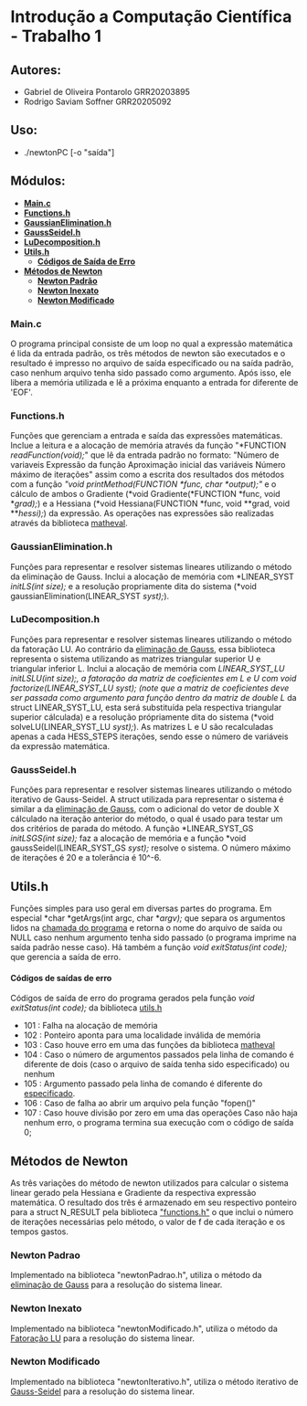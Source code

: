 # **Introdução a Computação Científica - Trabalho 1**

## Autores:

- Gabriel de Oliveira Pontarolo GRR20203895
- Rodrigo Saviam Soffner GRR20205092

## Uso:

- ./newtonPC [-o "saída"]

## Módulos:

  - [**Main.c**](#mainc)
  - [**Functions.h**](#functionsh)
  - [**GaussianElimination.h**](#gaussianeliminationh)
  - [**GaussSeidel.h**](#gaussseidelh)
  - [**LuDecomposition.h**](#ludecompositionh)
  - [**Utils.h**](#utilsh)
    - [**Códigos de Saída de Erro**](#saidas-de-erro)
  - [**Métodos de Newton**](#métodos-de-newton)
    - [**Newton Padrão**](#newton-padrao)
    - [**Newton Inexato**](#newton-inexato)
    - [**Newton Modificado**](#newton-modificado)


### Main.c
  O programa principal consiste de um loop no qual a expressão matemática é lida da entrada padrão, os três métodos de newton são executados e o resultado é impresso no arquivo de saída especificado ou na saída padrão, caso nenhum arquivo tenha sido passado como argumento. Após isso, ele libera a memória utilizada e lê a próxima enquanto a entrada for diferente de 'EOF'.

### Functions.h
  Funções que gerenciam a entrada e saída das expressões matemáticas. Inclue a leitura e a alocação de memória através da função "*FUNCTION *readFunction(void);*" que lê da entrada padrão no formato:
  "Número de variaveis
   Expressão da função
   Aproximação inicial das variáveis
   Número máximo de iterações"
assim como a escrita dos resultados dos métodos com a função *"void printMethod(FUNCTION \*func, char \*output);"* e o cálculo de ambos o Gradiente (*void Gradiente(*FUNCTION *func, void \**grad);*) e a Hessiana (*void Hessiana(FUNCTION *func, void \**grad, void \*\**hessi);*) da expressão. As operações nas expressões são realizadas através da biblioteca [matheval](https://www.gnu.org/software/libmatheval/).
  
### GaussianElimination.h
  Funções para representar e resolver sistemas lineares utilizando o método da eliminação de Gauss. Inclui a alocação de memória com *LINEAR_SYST *initLS(int size);* e a resolução propriamente dita do sistema (*void gaussianElimination(LINEAR_SYST *syst);*).
  
### LuDecomposition.h
  Funções para representar e resolver sistemas lineares utilizando o método da fatoração LU. Ao contrário da [eliminação de Gauss](#gaussianeliminationh), essa biblioteca representa o sistema utilizando as matrizes triangular superior U e triangular inferior L. Inclui a alocação de memória com *LINEAR_SYST_LU *initLSLU(int size);*, a fatoração da matriz de coeficientes em L e U com *void factorize(LINEAR_SYST_LU *syst);* (note que a matriz de coeficientes deve ser passada como argumento para função dentro da matriz de double L** da struct LINEAR_SYST_LU, esta será substituída pela respectiva triangular superior cálculada) e a resolução própriamente dita do sistema (*void solveLU(LINEAR_SYST_LU *syst);*). As matrizes L e U são recalculadas apenas a cada HESS_STEPS iterações, sendo esse o número de variáveis da expressão matemática.
  
### GaussSeidel.h 
 Funções para representar e resolver sistemas lineares utilizando o método iterativo de Gauss-Seidel. A struct utilizada para representar o sistema é similar a da [eliminação de Gauss](#gaussianeliminationh), com o adicional do vetor de double X cálculado na iteração anterior do método, o qual é usado para testar um dos critérios de parada do método. A função *LINEAR_SYST_GS *initLSGS(int size);* faz a alocação de memória e a função *void gaussSeidel(LINEAR_SYST_GS *syst);* resolve o sistema. O número máximo de iterações é 20 e a tolerância é 10^-6.
 
## Utils.h
  Funções simples para uso geral em diversas partes do programa. Em especial *char *getArgs(int argc, char \**argv);* que separa os argumentos lidos na [chamada do programa](#uso) e retorna o nome do arquivo de saída ou NULL caso nenhum argumento tenha sido passado (o programa imprime na saída padrão nesse caso). Há também a função *void exitStatus(int code);* que gerencia a saída de erro.

#### Códigos de saídas de erro
  Códigos de saída de erro do programa gerados pela função *void exitStatus(int code);* da biblioteca [utils.h](#utilsh)
- 101 : Falha na alocação de memória 
- 102 : Ponteiro aponta para uma localidade inválida de memória
- 103 : Caso houve erro em uma das funções da biblioteca [matheval](https://www.gnu.org/software/libmatheval/)
- 104 : Caso o número de argumentos passados pela linha de comando é diferente de dois (caso o arquivo de saída tenha sido especificado) ou nenhum
- 105 : Argumento passado pela linha de comando é diferente do [especificado](#uso).
- 106 : Caso de falha ao abrir um arquivo pela função "fopen()"
- 107 : Caso houve divisão por zero em uma das operações
  Caso não haja nenhum erro, o programa termina sua execução com o código de saída 0;
  
## Métodos de Newton
  As três variações do método de newton utilizados para calcular o sistema linear gerado pela Hessiana e Gradiente da respectiva expressão matemática. O resultado dos três é armazenado em seu respectivo ponteiro para a struct N_RESULT pela biblioteca ["functions.h"](#functionsh) o que inclui o número de iterações necessárias pelo método, o valor de f de cada iteração e os tempos gastos.
### Newton Padrao
  Implementado na biblioteca "newtonPadrao.h", utiliza o método da [eliminação de Gauss](#guassianeliminationh) para a resolução do sistema linear.
### Newton Inexato
  Implementado na biblioteca "newtonModificado.h", utiliza o método da [Fatoração LU](#ludecompositionh) para a resolução do sistema linear.
### Newton Modificado
  Implementado na biblioteca "newtonIterativo.h", utiliza o método iterativo de [Gauss-Seidel](#gaussseidelh) para a resolução do sistema linear.
